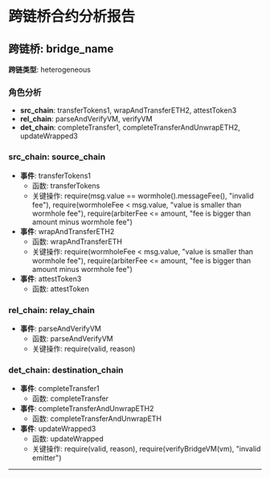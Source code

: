 # 跨链桥合约分析报告
## 跨链桥: bridge_name
**跨链类型**: heterogeneous
### 角色分析
- **src_chain**: transferTokens1, wrapAndTransferETH2, attestToken3
- **rel_chain**: parseAndVerifyVM, verifyVM
- **det_chain**: completeTransfer1, completeTransferAndUnwrapETH2, updateWrapped3
### src_chain: source_chain
- **事件**: transferTokens1
  - 函数: transferTokens
  - 关键操作: require(msg.value == wormhole().messageFee(), "invalid fee"), require(wormholeFee < msg.value, "value is smaller than wormhole fee"), require(arbiterFee <= amount, "fee is bigger than amount minus wormhole fee")
- **事件**: wrapAndTransferETH2
  - 函数: wrapAndTransferETH
  - 关键操作: require(wormholeFee < msg.value, "value is smaller than wormhole fee"), require(arbiterFee <= amount, "fee is bigger than amount minus wormhole fee")
- **事件**: attestToken3
  - 函数: attestToken
### rel_chain: relay_chain
- **事件**: parseAndVerifyVM
  - 函数: parseAndVerifyVM
  - 关键操作: require(valid, reason)
### det_chain: destination_chain
- **事件**: completeTransfer1
  - 函数: completeTransfer
- **事件**: completeTransferAndUnwrapETH2
  - 函数: completeTransferAndUnwrapETH
- **事件**: updateWrapped3
  - 函数: updateWrapped
  - 关键操作: require(valid, reason), require(verifyBridgeVM(vm), "invalid emitter")
---
